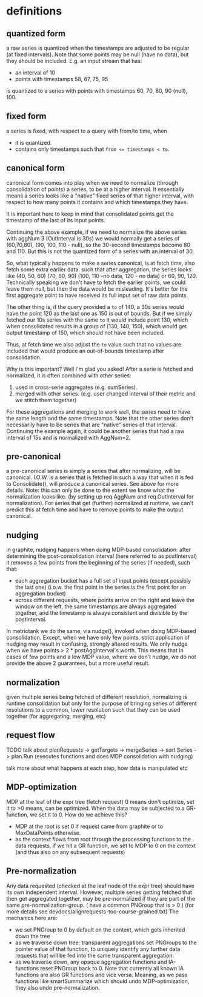 # definitions

## quantized form

a raw series is quantized when the timestamps are adjusted to be regular (at fixed intervals).
Note that some points may be null (have no data), but they should be included.
E.g. an input stream that has:
* an interval of 10
* points with timestamps 58, 67, 75, 95 

is quantized to a series with points with timestamps 60, 70, 80, 90 (null), 100.

## fixed form

a series is fixed, with respect to a query with from/to time, when
* it is quantized.
* contains only timestamps such that `from <= timestamps < to`.

## canonical form

canonical form comes into play when we need to normalize (through consolidation of points) a series, to be at a higher interval.
It essentially means a series looks like a "native" fixed series of that higher interval,
with respect to how many points it contains and which timestamps they have.

It is important here to keep in mind that consolidated points get the timestamp of the last of its input points.

Continuing the above example, if we need to normalize the above series with aggNum 3 (OutInterval is 30s)
we would normally get a series of (60,70,80), (90, 100, 110 - null), so the 30-second timestamps become 80 and 110.
But this is not the quantized form of a series with an interval of 30.

So, what typically happens to make a series canonical, is at fetch time, also fetch some extra earlier data.
such that after aggregation, the series looks like (40, 50, 60) (70, 80, 90) (100, 110 -no data, 120 - no data) or 60, 90, 120.
Technically speaking we don't have to fetch the earlier points, we could leave them null, but then the data would be misleading.
It's better for the first aggregate point to have received its full input set of raw data points.

The other thing is, if the query provided a `to` of 140, a 30s series would have the point 120 as the last one as 150 is out of bounds.
But if we simply fetched our 10s series with the same `to` it would include point 130, which when consolidated results in a group of
(130, 140, 150), which would get output timestamp of 150, which should not have been included.

Thus, at fetch time we also adjust the `to` value such that no values are included that would produce an out-of-bounds timestamp after
consolidation.


Why is this important? Well I'm glad you asked!
After a serie is fetched and normalized, it is often combined with other series:

1) used in cross-serie aggregates (e.g. sumSeries).
2) merged with other series. (e.g. user changed interval of their metric and we stitch them together)

For these aggregations and merging to work well, the series need to have the same length and the same timestamps.
Note that the other series don't necessarily have to be series that are "native" series of that interval.
Continuing the example again, it could be another series that had a raw interval of 15s and is normalized with AggNum=2.

## pre-canonical

a pre-canonical series is simply a series that after normalizing, will be canonical.
I.O.W. is a series that is fetched in such a way that when it is fed to Consolidate(), will produce a canonical series.
See above for more details.
Note: this can only be done to the extent we know what the normalization looks like.
(by setting up req.AggNum and req.OutInterval for normalization). For series that get (further) normalized at runtime,
we can't predict this at fetch time and have to remove points to make the output canonical.


## nudging

in graphite, nudging happens when doing MDP-based consolidation:
after determining the post-consolidation interval (here referred to as postInterval)
it removes a few points from the beginning of the series (if needed),
such that:
* each aggregation bucket has a full set of input points (except possibly the last one)
  (i.o.w. the first point in the series is the first point for an aggregation bucket)
* across different requests, where points arrive on the right and leave the window on the left,
  the same timestamps are always aggregated together, and the timestamp is always consistent
  and divisible by the postInterval.



In metrictank we do the same, via nudge(), invoked when doing MDP-based consolidation.
Except, when we have only few points, strict application of nudging may result in confusing,
strongly altered results. We only nudge when we have points > 2 * postAggInterval's worth.
This means that in cases of few points and a low MDP value, where we don't nudge,
we do not provide the above 2 guarantees, but a more useful result.


## normalization

given multiple series being fetched of different resolution, normalizing is runtime consolidation
but only for the purpose of bringing series of different resolutions to a common, lower resolution
such that they can be used together (for aggregating, merging, etc)


## request flow


TODO talk about
planRequests -> getTargets -> mergeSeries -> sort Series -> plan.Run (executes functions and does MDP consolidation with nudging)

talk more about what happens at each step, how data is manipulated etc

## MDP-optimization

MDP at the leaf of the expr tree (fetch request) 0 means don't optimize, set it to >0 means, can be optimized.
When the data may be subjected to a GR-function, we set it to 0.
How do we achieve this?
* MDP at the root is set 0 if request came from graphite or to MaxDataPoints otherwise.
* as the context flows from root through the processing functions to the data requests, if we hit a GR function, we set to MDP to 0 on the context (and thus also on any subsequent requests)

## Pre-normalization

Any data requested (checked at the leaf node of the expr tree) should have its own independent interval.
However, multiple series getting fetched that then get aggregated together, may be pre-normalized if they are part of the same pre-normalization-group. ( have a common PNGroup that is > 0 )
(for more details see devdocs/alignrequests-too-course-grained.txt)
The mechanics here are:
* we set PNGroup to 0 by default on the context, which gets inherited down the tree
* as we traverse down tree: transparent aggregations set PNGroups to the pointer value of that function, to uniquely identify any further data requests that will be fed into the same transparent aggregation.
* as we traverse down, any opaque aggregation functions and IA-functions reset PNGroup back to 0. Note that currently all known IA functions are also GR functions and vice versa. Meaning,
  as we pass functions like smartSummarize which should undo MDP-optimization, they also undo pre-normalization.

